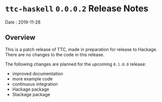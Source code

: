 # `ttc-haskell` `0.0.0.2` Release Notes

Date
: 2019-11-28

## Overview

This is a patch release of TTC, made in preparation for release to Hackage.
There are no changes to the code in this release.

The following changes are planned for the upcoming `0.1.0.0` release:

* improved documentation
* more example code
* continuous integration
* Hackage package
* Stackage package
